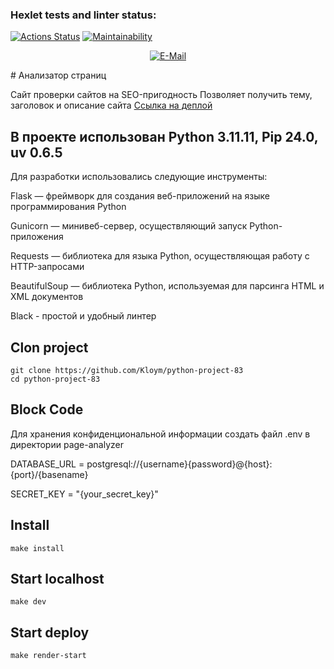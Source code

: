 ### Hexlet tests and linter status:
[![Actions Status](https://github.com/Kloym/python-project-83/actions/workflows/hexlet-check.yml/badge.svg)](https://github.com/Kloym/python-project-83/actions)
[![Maintainability](https://api.codeclimate.com/v1/badges/243c8fb73479ed6d03a3/maintainability)](https://codeclimate.com/github/Kloym/python-project-83/maintainability)
&nbsp;<div align="center">
[![E-Mail](https://img.shields.io/badge/email-reveal-2a8?style=flat-square&logo=gmail&logoColor=white)](mailto:iserifom@mail.ru)
</div>
# Анализатор страниц

Сайт проверки сайтов на SEO-пригодность
Позволяет получить тему, заголовок и описание сайта
[Ссылка на деплой](https://python-project-83-lnph.onrender.com)

## В проекте использован Python 3.11.11, Pip 24.0, uv 0.6.5
Для разработки использовались следующие инструменты:

Flask — фреймворк для создания веб-приложений на языке программирования Python

Gunicorn — минивеб-сервер, осуществляющий запуск Python-приложения

Requests — библиотека для языка Python, осуществляющая работу с HTTP-запросами

BeautifulSoup — библиотека Python, используемая для парсинга HTML и XML документов

Black - простой и удобный линтер

## Clon project
```python3
git clone https://github.com/Kloym/python-project-83
cd python-project-83
```

## Block Code
Для хранения конфиденциональной информации создать файл .env в директории 
page-analyzer 

DATABASE_URL = postgresql://{username}{password}@{host}:{port}/{basename}

SECRET_KEY = "{your_secret_key}"

## Install
```python3
make install
```
## Start localhost
```python3
make dev
```

## Start deploy
```python3
make render-start
```
